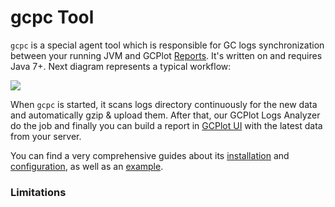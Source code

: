 # gcpc Tool

`gcpc` is a special agent tool which is responsible for GC logs synchronization between your running JVM and GCPlot [Reports](/gcplot-overview/reports.md). It's written on and requires Java 7+. Next diagram represents a typical workflow:

![](/assets/gcpc.png)

When `gcpc` is started, it scans logs directory continuously for the new data and automatically gzip & upload them. After that, our GCPlot Logs Analyzer do the job and finally you can build a report in [GCPlot UI](https://gcplot.com) with the latest data from your server.

You can find a very comprehensive guides about its [installation](/log-files-processing/connector-installation-and-configuration/installation.md) and [configuration](/log-files-processing/connector-installation-and-configuration/configuration.md), as well as an [example](/log-files-processing/example.md).

### Limitations



